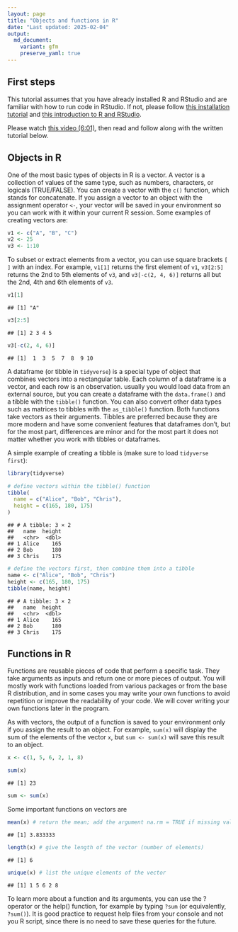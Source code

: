 ```yaml
---
layout: page
title: "Objects and functions in R"
date: "Last updated: 2025-02-04"
output:
  md_document:
    variant: gfm
    preserve_yaml: true
---
```


## First steps

This tutorial assumes that you have already installed R and RStudio and
are familiar with how to run code in RStudio. If not, please follow
[this installation tutorial](../r_install) and [this introduction to R
and RStudio](../r_basics).

Please watch [this video
(6:01)](https://vimeo.com/1011760990/6d3b5deec3), then read and follow
along with the written tutorial below.

## Objects in R

One of the most basic types of objects in R is a vector. A vector is a
collection of values of the same type, such as numbers, characters, or
logicals (TRUE/FALSE). You can create a vector with the `c()` function,
which stands for concatenate. If you assign a vector to an object with
the assignment operator `<-`, your vector will be saved in your
environment so you can work with it within your current R session. Some
examples of creating vectors are:

``` r
v1 <- c("A", "B", "C")
v2 <- 25
v3 <- 1:10
```

To subset or extract elements from a vector, you can use square brackets
`[ ]` with an index. For example, `v1[1]` returns the first element of
`v1`, `v3[2:5]` returns the 2nd to 5th elements of `v3`, and
`v3[-c(2, 4, 6)]` returns all but the 2nd, 4th and 6th elements of `v3`.

``` r
v1[1]
```

    ## [1] "A"

``` r
v3[2:5]
```

    ## [1] 2 3 4 5

``` r
v3[-c(2, 4, 6)]
```

    ## [1]  1  3  5  7  8  9 10

A dataframe (or tibble in `tidyverse`) is a special type of object that
combines vectors into a rectangular table. Each column of a dataframe is
a vector, and each row is an observation. usually you would load data
from an external source, but you can create a dataframe with the
`data.frame()` and a tibble with the `tibble()` function. You can also
convert other data types such as matrices to tibbles with the
`as_tibble()` function. Both functions take vectors as their arguments.
Tibbles are preferred because they are more modern and have some
convenient features that dataframes don’t, but for the most part,
differences are minor and for the most part it does not matter whether
you work with tibbles or dataframes.

A simple example of creating a tibble is (make sure to load
`tidyverse first`):

``` r
library(tidyverse)

# define vectors within the tibble() function
tibble(
  name = c("Alice", "Bob", "Chris"),
  height = c(165, 180, 175)
)
```

    ## # A tibble: 3 × 2
    ##   name  height
    ##   <chr>  <dbl>
    ## 1 Alice    165
    ## 2 Bob      180
    ## 3 Chris    175

``` r
# define the vectors first, then combine them into a tibble
name <- c("Alice", "Bob", "Chris")
height <- c(165, 180, 175)
tibble(name, height)
```

    ## # A tibble: 3 × 2
    ##   name  height
    ##   <chr>  <dbl>
    ## 1 Alice    165
    ## 2 Bob      180
    ## 3 Chris    175

## Functions in R

Functions are reusable pieces of code that perform a specific task. They
take arguments as inputs and return one or more pieces of output. You
will mostly work with functions loaded from various packages or from the
base R distribution, and in some cases you may write your own functions
to avoid repetition or improve the readability of your code. We will
cover writing your own functions later in the program.

As with vectors, the output of a function is saved to your environment
only if you assign the result to an object. For example, `sum(x)` will
display the sum of the elements of the vector `x`, but `sum <- sum(x)`
will save this result to an object.

``` r
x <- c(1, 5, 6, 2, 1, 8)

sum(x)
```

    ## [1] 23

``` r
sum <- sum(x)
```

Some important functions on vectors are

``` r
mean(x) # return the mean; add the argument na.rm = TRUE if missing values should be excluded
```

    ## [1] 3.833333

``` r
length(x) # give the length of the vector (number of elements)
```

    ## [1] 6

``` r
unique(x) # list the unique elements of the vector
```

    ## [1] 1 5 6 2 8

To learn more about a function and its arguments, you can use the ?
operator or the help() function, for example by typing `?sum` (or
equivalently, `?sum()`). It is good practice to request help files from
your console and not you R script, since there is no need to save these
queries for the future.
